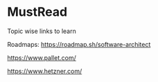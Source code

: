 # MustRead
Topic wise links to learn  

Roadmaps:
https://roadmap.sh/software-architect


https://www.pallet.com/

https://www.hetzner.com/
